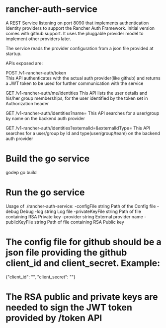 # rancher-auth-service
A REST Service listening on port 8090 that implements authentication Identity providers to support the Rancher Auth Framework. Initial version comes with github support. It uses the pluggable provider model to implement other providers later. 

The service reads the provider configuration from a json file provided at startup.

APIs exposed are:

POST /v1-rancher-auth/token  
This API authenticates with the actual auth provider(like github) and returns a JWT token to be used for further communication with the service

GET /v1-rancher-auth/me/identities
This API lists the user details and his/her group memberships, for the user identified by the token set in Authorization header

GET /v1-rancher-auth/identities?name=
This API searches for a user/group by name on the backend auth provider

GET /v1-rancher-auth/identities?externalId=&externalIdType=
This API searches for a user/group by Id and type(user/group/team) on the backend auth provider

# Build the go service
godep go build

# Run the go service

Usage of ./rancher-auth-service:
  -configFile string
    	Path of the Config file 
  -debug
    	Debug
  -log string
    	Log file
  -privateKeyFile string
    	Path of file containing RSA Private key 
  -provider string
    	External provider name
  -publicKeyFile string
    	Path of file containing RSA Public key

# The config file for github should be a json file providing the github client_id and client_secret. Example:

{"client_id": "", "client_secret": ""}

# The RSA public and private keys are needed to sign the JWT token provided by /token API
